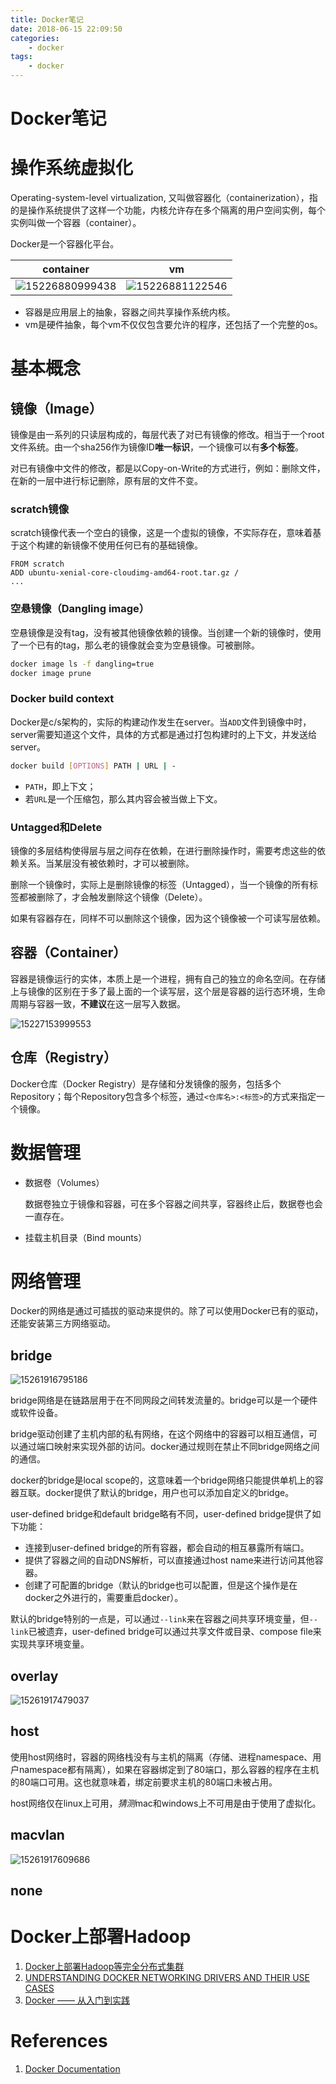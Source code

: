 ```yaml
---
title: Docker笔记
date: 2018-06-15 22:09:50
categories:
    - docker
tags:
    - docker
---
```


# Docker笔记

# 操作系统虚拟化

Operating-system-level virtualization, 又叫做容器化（containerization），指的是操作系统提供了这样一个功能，内核允许存在多个隔离的用户空间实例，每个实例叫做一个容器（container）。

Docker是一个容器化平台。

| container | vm |
| --- | --- |
| ![15226880999438](/images/2018/15226880999438.png)| ![15226881122546](/images/2018/15226881122546.png)|

* 容器是应用层上的抽象，容器之间共享操作系统内核。
* vm是硬件抽象，每个vm不仅仅包含要允许的程序，还包括了一个完整的os。

# 基本概念

## 镜像（Image）

镜像是由一系列的只读层构成的，每层代表了对已有镜像的修改。相当于一个root文件系统。由一个sha256作为镜像ID**唯一标识**，一个镜像可以有**多个标签**。

对已有镜像中文件的修改，都是以Copy-on-Write的方式进行，例如：删除文件，在新的一层中进行标记删除，原有层的文件不变。

### scratch镜像

scratch镜像代表一个空白的镜像，这是一个虚拟的镜像，不实际存在，意味着基于这个构建的新镜像不使用任何已有的基础镜像。

```
FROM scratch
ADD ubuntu-xenial-core-cloudimg-amd64-root.tar.gz /
...
```

### 空悬镜像（Dangling image）

空悬镜像是没有tag，没有被其他镜像依赖的镜像。当创建一个新的镜像时，使用了一个已有的tag，那么老的镜像就会变为空悬镜像。可被删除。

```bash
docker image ls -f dangling=true
docker image prune
```

### Docker build context

Docker是c/s架构的，实际的构建动作发生在server。当`ADD`文件到镜像中时，server需要知道这个文件，具体的方式都是通过打包构建时的上下文，并发送给server。

```bash
docker build [OPTIONS] PATH | URL | -
```

* `PATH`，即上下文；
* 若`URL`是一个压缩包，那么其内容会被当做上下文。

### Untagged和Delete

镜像的多层结构使得层与层之间存在依赖，在进行删除操作时，需要考虑这些的依赖关系。当某层没有被依赖时，才可以被删除。

删除一个镜像时，实际上是删除镜像的标签（Untagged），当一个镜像的所有标签都被删除了，才会触发删除这个镜像（Delete）。

如果有容器存在，同样不可以删除这个镜像，因为这个镜像被一个可读写层依赖。

## 容器（Container）

容器是镜像运行的实体，本质上是一个进程，拥有自己的独立的命名空间。在存储上与镜像的区别在于多了最上面的一个读写层，这个层是容器的运行态环境，生命周期与容器一致，**不建议**在这一层写入数据。

![15227153999553](/images/2018/15227153999553.jpg)

## 仓库（Registry）

Docker仓库（Docker Registry）是存储和分发镜像的服务，包括多个Repository；每个Repository包含多个标签，通过`<仓库名>:<标签>`的方式来指定一个镜像。

# 数据管理

* 数据卷（Volumes）

    数据卷独立于镜像和容器，可在多个容器之间共享，容器终止后，数据卷也会一直存在。

* 挂载主机目录（Bind mounts）

# 网络管理

Docker的网络是通过可插拔的驱动来提供的。除了可以使用Docker已有的驱动，还能安装第三方网络驱动。

## bridge

![15261916795186](/images/2018/15261916795186.jpg)

bridge网络是在链路层用于在不同网段之间转发流量的。bridge可以是一个硬件或软件设备。

bridge驱动创建了主机内部的私有网络，在这个网络中的容器可以相互通信，可以通过端口映射来实现外部的访问。docker通过规则在禁止不同bridge网络之间的通信。

docker的bridge是local scope的，这意味着一个bridge网络只能提供单机上的容器互联。docker提供了默认的bridge，用户也可以添加自定义的bridge。

user-defined bridge和default bridge略有不同，user-defined bridge提供了如下功能：

* 连接到user-defined bridge的所有容器，都会自动的相互暴露所有端口。
* 提供了容器之间的自动DNS解析，可以直接通过host name来进行访问其他容器。
* 创建了可配置的bridge（默认的bridge也可以配置，但是这个操作是在docker之外进行的，需要重启docker）。

默认的bridge特别的一点是，可以通过`--link`来在容器之间共享环境变量，但`--link`已被遗弃，user-defined bridge可以通过共享文件或目录、compose file来实现共享环境变量。

## overlay

![15261917479037](/images/2018/15261917479037.jpg)

## host

使用host网络时，容器的网络栈没有与主机的隔离（存储、进程namespace、用户namespace都有隔离），如果在容器绑定到了80端口，那么容器的程序在主机的80端口可用。这也就意味着，绑定前要求主机的80端口未被占用。

host网络仅在linux上可用，*猜测*mac和windows上不可用是由于使用了虚拟化。

## macvlan

![15261917609686](/images/2018/15261917609686.jpg)

## none

# Docker上部署Hadoop

1. [Docker上部署Hadoop等完全分布式集群](https://flat2010.github.io/2017/08/12/Docker%E4%B8%8A%E9%83%A8%E7%BD%B2Hadoop%E7%AD%89%E5%AE%8C%E5%85%A8%E5%88%86%E5%B8%83%E5%BC%8F%E9%9B%86%E7%BE%A4/)
2. [UNDERSTANDING DOCKER NETWORKING DRIVERS AND THEIR USE CASES](https://blog.docker.com/2016/12/understanding-docker-networking-drivers-use-cases/)
3. [Docker —— 从入门到实践](https://yeasy.gitbooks.io/docker_practice/)

# References

1. [Docker Documentation](https://docs.docker.com/)

